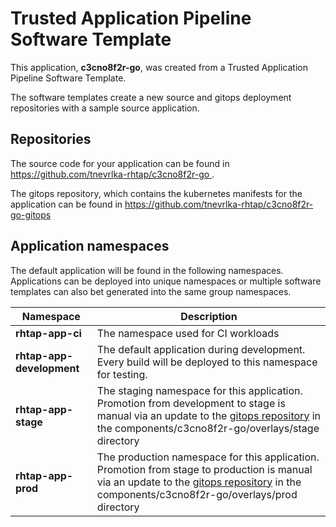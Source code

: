 # Trusted Application Pipeline Software Template

This application, **c3cno8f2r-go**, was created from a Trusted Application Pipeline Software Template.

The software templates create a new source and gitops deployment repositories with a sample source application. 

## Repositories

The source code for your application can be found in [https://github.com/tnevrlka-rhtap/c3cno8f2r-go ](https://github.com/tnevrlka-rhtap/c3cno8f2r-go ).
 
The gitops repository, which contains the kubernetes manifests for the application can be found in 
[https://github.com/tnevrlka-rhtap/c3cno8f2r-go-gitops ](https://github.com/tnevrlka-rhtap/c3cno8f2r-go-gitops ) 

## Application namespaces 

The default application will be found in the following namespaces. Applications can be deployed into unique namespaces or multiple software templates can also bet generated into the same group namespaces.  

|  Namespace   |  Description   |  
| -------- | -------- |
| **rhtap-app-ci** | The namespace used for CI workloads |
| **rhtap-app-development** | The default application during development. Every build will be deployed to this namespace for testing. |
| **rhtap-app-stage** | The staging namespace for this application. Promotion from development to stage is manual via an update to the [gitops repository](https://github.com/tnevrlka-rhtap/c3cno8f2r-go-gitops ) in the components/c3cno8f2r-go/overlays/stage directory |
| **rhtap-app-prod** | The production namespace for this application. Promotion from stage to production is manual via an update to the [gitops repository](https://github.com/tnevrlka-rhtap/c3cno8f2r-go-gitops ) in the components/c3cno8f2r-go/overlays/prod directory |